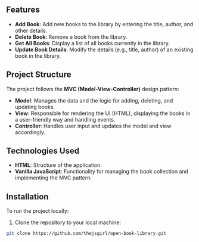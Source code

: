 ## Features
- **Add Book**: Add new books to the library by entering the title, author, and other details.
- **Delete Book**: Remove a book from the library.
- **Get All Books**: Display a list of all books currently in the library.
- **Update Book Details**: Modify the details (e.g., title, author) of an existing book in the library.

## Project Structure

The project follows the **MVC (Model-View-Controller)** design pattern:

- **Model**: Manages the data and the logic for adding, deleting, and updating books.
- **View**: Responsible for rendering the UI (HTML), displaying the books in a user-friendly way and handling events.
- **Controller**: Handles user input and updates the model and view accordingly.

## Technologies Used
- **HTML**: Structure of the application.
- **Vanilla JavaScript**: Functionality for managing the book collection and implementing the MVC pattern.

## Installation

To run the project locally:

1. Clone the repository to your local machine:

```bash
git clone https://github.com/thejsgirl/open-book-library.git